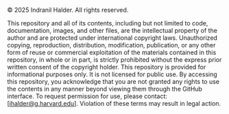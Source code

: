 © 2025 Indranil Halder. All rights reserved.

This repository and all of its contents, including but not limited to code, documentation, images, and other files, are the intellectual property of the author and are protected under international copyright laws. Unauthorized copying, reproduction, distribution, modification, publication, or any other form of reuse or commercial exploitation of the materials contained in this repository, in whole or in part, is strictly prohibited without the express prior written consent of the copyright holder. This repository is provided for informational purposes only. It is not licensed for public use. By accessing this repository, you acknowledge that you are not granted any rights to use the contents in any manner beyond viewing them through the GitHub interface. To request permission for use, please contact: [ihalder@g.harvard.edu]. Violation of these terms may result in legal action.
